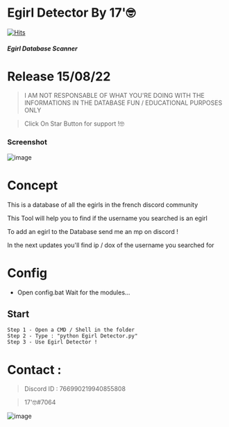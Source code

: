 
# Egirl Detector By 17'🤓
[![Hits](https://hits.seeyoufarm.com/api/count/incr/badge.svg?url=https%3A%2F%2Fgithub.com%2Fintel1337%2FCrowBot-Leak-by-17-&count_bg=%23F400FF&title_bg=%232F2D2D&icon=semaphoreci.svg&icon_color=%23FF00AD&title=Views&edge_flat=false)](https://hits.seeyoufarm.com)

##### Egirl Database Scanner

# Release 15/08/22

> I AM NOT RESPONSABLE OF WHAT YOU'RE DOING WITH THE INFORMATIONS IN THE DATABASE
> FUN / EDUCATIONAL PURPOSES ONLY

> Click On Star Button for support !🤓

### Screenshot

![image](https://cdn.discordapp.com/attachments/941070849908297818/1006607316231143744/unknown.png)

# Concept 

This is a database of all the egirls in the french discord community 

This Tool will help you to find if the username you searched is an egirl

To add an egirl to the Database send me an mp on discord !

In the next updates you'll find ip / dox of the username you searched for

# Config

- Open config.bat
Wait for the modules...

## Start 
```
Step 1 - Open a CMD / Shell in the folder
Step 2 - Type : "python Egirl Detector.py"
Step 3 - Use Egirl Detector !

```

# Contact : 
> Discord ID : 766990219940855808

> 17'🤓#7064                      



![image](https://media.discordapp.net/attachments/945746542424387615/945778865727479958/20220205_130153.gif)

